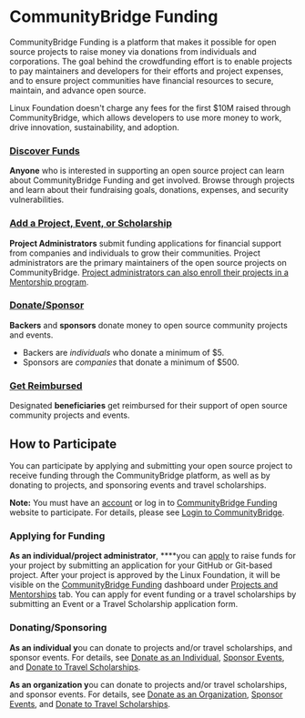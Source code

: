 # CommunityBridge Funding

CommunityBridge Funding is a platform that makes it possible for open source projects to raise money via donations from individuals and corporations. The goal behind the crowdfunding effort is to enable projects to pay maintainers and developers for their efforts and project expenses, and to ensure project communities have financial resources to secure, maintain, and advance open source. 

Linux Foundation doesn't charge any fees for the first $10M raised through CommunityBridge, which allows developers to use more money to work, drive innovation, sustainability, and adoption.

### [Discover Funds](dashboard/) <a id="CommunityBridgeFunding-DiscoverFunds"></a>

**Anyone** who is interested in supporting an open source project can learn about CommunityBridge Funding and get involved. Browse through projects and learn about their fundraising goals, donations, expenses, and security vulnerabilities. 

### [Add a Project, Event, or Scholarship](apply-for-funding/) <a id="CommunityBridgeFunding-AddaProject,Event,orScholarship"></a>

**Project Administrators** submit funding applications for financial support from companies and individuals to grow their communities. Project administrators are the primary maintainers of the open source projects on CommunityBridge. [Project administrators can also enroll their projects in a Mentorship program](../communitybridge-mentorship/administrators/enroll-your-project/).

### [Donate/Sponsor](donate-sponsor/) <a id="CommunityBridgeFunding-Donate/Sponsor7417266.html"></a>

**Backers** and **sponsors** donate money to open source community projects and events.

* Backers are _individuals_ who donate a minimum of $5.
* Sponsors are _companies_ that donate a minimum of $500.

### [Get Reimbursed](get-reimbursed.md) <a id="CommunityBridgeFunding-GetReimbursed"></a>

Designated **beneficiaries** get reimbursed for their support of open source community projects and events.

## How to Participate <a id="CommunityBridgeFunding-HowtoParticipate"></a>

You can participate by applying and submitting your open source project to receive funding through the CommunityBridge platform, as well as by donating to projects, and sponsoring events and travel scholarships. 

**Note:** You must have an [account](../../sso/create-an-account.md) or log in to [CommunityBridge Funding](https://funding.communitybridge.org/) website to participate. For details, please see [Login to CommunityBridge](../../sso/sign-in/).

### **Applying for Funding** <a id="CommunityBridgeFunding-ApplyingforFunding"></a>

**As an individual/project administrator**, ****you can [apply](apply-for-funding/) to raise funds for your project by submitting an application for your GitHub or Git-based project. After your project is approved by the Linux Foundation, it will be visible on the [CommunityBridge Funding](https://funding.communitybridge.org/) dashboard under [Projects and Mentorships](dashboard/projects-and-mentorships.md) tab. You can apply for event funding or a travel scholarships by submitting an Event or a Travel Scholarship application form. 

### Donating/Sponsoring <a id="CommunityBridgeFunding-Donating/Sponsoring"></a>

**As an individual y**ou can donate to projects and/or travel scholarships, and sponsor events. For details, see [Donate as an Individual](donate-sponsor/donate-to-a-project-as-an-individual.md), [Sponsor Events](donate-sponsor/sponsor-events.md), and [Donate to Travel Scholarships](donate-sponsor/donate-to-travel-scholarships.md).

**As an organization y**ou can donate to projects and/or travel scholarships, and sponsor events. For details, see [Donate as an Organization](donate-sponsor/donate-as-a-project-sponsor/), [Sponsor Events](donate-sponsor/sponsor-events.md), and [Donate to Travel Scholarships](donate-sponsor/donate-to-travel-scholarships.md).

